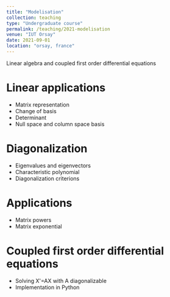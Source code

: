 ```yaml
---
title: "Modelisation"
collection: teaching
type: "Undergraduate course"
permalink: /teaching/2021-modelisation
venue: "IUT Orsay"
date: 2021-09-01
location: "orsay, france"
---
```

Linear algebra and coupled first order differential equations

Linear applications
======
- Matrix representation
- Change of basis
- Determinant
- Null space and column space basis

Diagonalization
======
- Eigenvalues and eigenvectors
- Characteristic polynomial
- Diagonalization criterions

Applications
======
- Matrix powers
- Matrix exponential

Coupled first order differential equations
=======
- Solving X'=AX with A diagonalizable
- Implementation in Python

